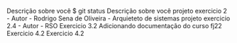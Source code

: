 Descrição sobre você $ git status
Descrição sobre você
projeto exercicio 2 - Autor - Rodrigo Sena de Oliveira - Arquieteto de sistemas
projeto exercicio 2.4 - Autor - RSO
Exercicio 3.2
Adicionando documentação do curso fj22
Exercicio 4.2
Exercicio 4.2
